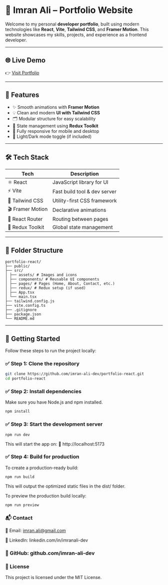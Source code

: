 # 💼 Imran Ali – Portfolio Website

Welcome to my personal **developer portfolio**, built using modern technologies like **React**, **Vite**, **Tailwind CSS**, and **Framer Motion**. This website showcases my skills, projects, and experience as a frontend developer.

---

## 🌐 Live Demo

👉 [Visit Portfolio](https://imranali.vercel.app)

---

## 🚀 Features

- ✨ Smooth animations with **Framer Motion**
- 💡 Clean and modern **UI with Tailwind CSS**
- 🗂️ Modular structure for easy scalability
- 🔄 State management using **Redux Toolkit**
- 📱 Fully responsive for mobile and desktop
- 🌙 Light/Dark mode toggle (if included)

---

## 🛠️ Tech Stack

| Tech            | Description                         |
|-----------------|-------------------------------------|
| ⚛️ React        | JavaScript library for UI           |
| ⚡ Vite         | Fast build tool & dev server        |
| 🎨 Tailwind CSS | Utility-first CSS framework         |
| 🎬 Framer Motion| Declarative animations              |
| 🔗 React Router | Routing between pages               |
| 🧰 Redux Toolkit| Global state management             |

---

## 📁 Folder Structure
```
portfolio-react/
├── public/
├── src/
│ ├── assets/ # Images and icons
│ ├── components/ # Reusable UI components
│ ├── pages/ # Pages (Home, About, Contact, etc.)
│ ├── redux/ # Redux setup (if used)
│ ├── App.tsx
│ └── main.tsx
├── tailwind.config.js
├── vite.config.ts
├── .gitignore
├── package.json
└── README.md
```
---

## 🚀 Getting Started
Follow these steps to run the project locally:

### ✅ Step 1: Clone the repository

```bash
git clone https://github.com/imran-ali-dev/portfolio-react.git
cd portfolio-react
```

### ✅ Step 2: Install dependencies
Make sure you have Node.js and npm installed.

```bash
npm install
```

### ✅ Step 3: Start the development server
```
npm run dev
```
This will start the app on:
📍 http://localhost:5173

### ✅ Step 4: Build for production
To create a production-ready build:
```
npm run build
```

This will output the optimized static files in the dist/ folder.

To preview the production build locally:
```
npm run preview
```
### 📬 Contact
📧 Email: imran.ali@gmail.com

🔗 LinkedIn: linkedin.com/in/imranali-dev

### 🐙 GitHub: github.com/imran-ali-dev

### 📄 License
This project is licensed under the MIT License.

